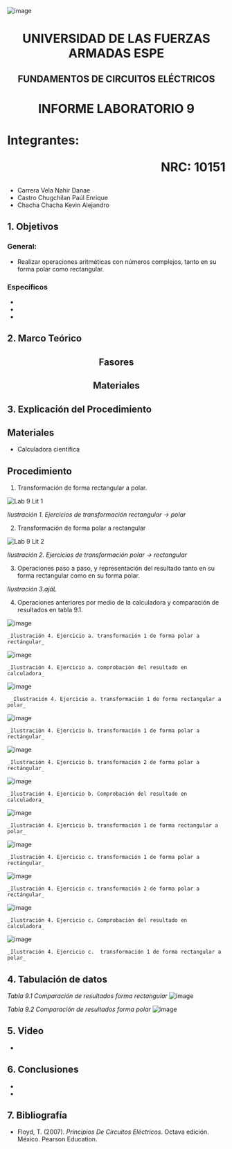 ![image](https://user-images.githubusercontent.com/93786746/140656495-1e9017c5-1622-4145-a547-0ebbe5014f3d.png)
# <p align=center> UNIVERSIDAD DE LAS FUERZAS ARMADAS ESPE 
## <p align=center> FUNDAMENTOS DE CIRCUITOS ELÉCTRICOS
# <p align=center>  INFORME LABORATORIO 9
# Integrantes: <p align=right> NRC: 10151
* Carrera Vela Nahir Danae
* Castro Chugchilan Paúl Enrique
* Chacha Chacha Kevin Alejandro
## 1. Objetivos
  ### General: 
  * Realizar operaciones aritméticas con números complejos, tanto en su forma polar como rectangular.
  ### Específicos
  *
  * 
  * 
## 2. Marco Teórico
  ## <p align=center> Fasores

    
  ## <p align=center> Materiales


## 3. Explicación del Procedimiento
   ## Materiales
 * Calculadora científica
## Procedimiento
    
1) Transformación de forma rectangular a polar.
    
![Lab 9 Lit 1](https://user-images.githubusercontent.com/93829962/155053539-97ee4ccf-4ab8-49ef-8b5b-8989cc6111ce.JPG)

_Ilustración 1. Ejercicios de transformación rectangular -> polar_
    
2) Transformación de forma polar a rectangular
 
![Lab 9 Lit 2](https://user-images.githubusercontent.com/93829962/155053559-b96a79ff-bc0d-4851-beaf-363e4301acd8.JPG)

_Ilustración 2. Ejercicios de transformación polar -> rectangular_
    
3) Operaciones paso a paso, y representación del resultado tanto en su forma rectangular como en su forma polar.



_Ilustración 3.ajáL_
    
4) Operaciones anteriores por medio de la calculadora y comparación de resultados en tabla 9.1.
    
![image](https://user-images.githubusercontent.com/93786746/155035838-5521dc0e-5967-435a-a652-a0cdf5506299.png)

    _Ilustración 4. Ejercicio a. transformación 1 de forma polar a rectángular_   
  
![image](https://user-images.githubusercontent.com/93786746/155035781-f8d71280-37c4-4c8c-8330-1e912ad339cc.png)

    _Ilustración 4. Ejercicio a. comprobación del resultado en calculadora_  
    
![image](https://user-images.githubusercontent.com/93786746/155036742-4aed6f5d-f800-492d-821d-0d7b75135d5c.png)

     _Ilustración 4. Ejercicio a. transformación 1 de forma rectangular a polar_  
    
![image](https://user-images.githubusercontent.com/93786746/155035957-7787792d-d90d-4816-b943-f7ff3bd41510.png)

    _Ilustración 4. Ejercicio b. transformación 1 de forma polar a rectángular_  
     
![image](https://user-images.githubusercontent.com/93786746/155036031-72266396-f84f-493e-b9e9-ee5b42068654.png)

    _Ilustración 4. Ejercicio b. transformación 2 de forma polar a rectángular_ 
    
![image](https://user-images.githubusercontent.com/93786746/155036110-0faaa927-055b-4ec0-90d3-53f04942ff68.png)

    _Ilustración 4. Ejercicio b. Comprobación del resultado en calculadora_ 
    
![image](https://user-images.githubusercontent.com/93786746/155036877-f116b058-fb1b-45fa-807e-e5c1b85caac4.png)
    
    _Ilustración 4. Ejercicio b. transformación 1 de forma rectangular a polar_
 
![image](https://user-images.githubusercontent.com/93786746/155036222-15b37e2a-3bec-4f9b-9904-6add25ceea15.png)

    _Ilustración 4. Ejercicio c. transformación 1 de forma polar a rectángular_ 
 
![image](https://user-images.githubusercontent.com/93786746/155036380-1681785c-538f-4c62-a0c1-d40588ecd8d0.png)

    _Ilustración 4. Ejercicio c. transformación 2 de forma polar a rectángular_ 
  
![image](https://user-images.githubusercontent.com/93786746/155036409-0c26c999-ff93-4799-a97b-7ec0f37026f5.png)

    _Ilustración 4. Ejercicio c. Comprobación del resultado en calculadora_ 
    
![image](https://user-images.githubusercontent.com/93786746/155037013-52283072-726b-40c1-87dd-a21123c49d39.png)

    _Ilustración 4. Ejercicio c.  transformación 1 de forma rectangular a polar_ 
    
## 4. Tabulación de datos
    
    
_Tabla 9.1 Comparación de resultados forma rectangular_
![image](https://user-images.githubusercontent.com/93786746/155047390-efcc565e-2789-45a0-8adf-5a4eada90ce5.png)
    


_Tabla 9.2 Comparación de resultados forma polar_
  ![image](https://user-images.githubusercontent.com/93786746/155047446-600cbec3-c4e9-4ccf-9213-cc60fb3e3063.png)
  


## 5. Video
  * 
## 6. Conclusiones
  * 
  * 
## 7. Bibliografía
    
 * Floyd, T. (2007). _Principios De Circuitos Eléctricos_. Octava edición. México. Pearson Education.
